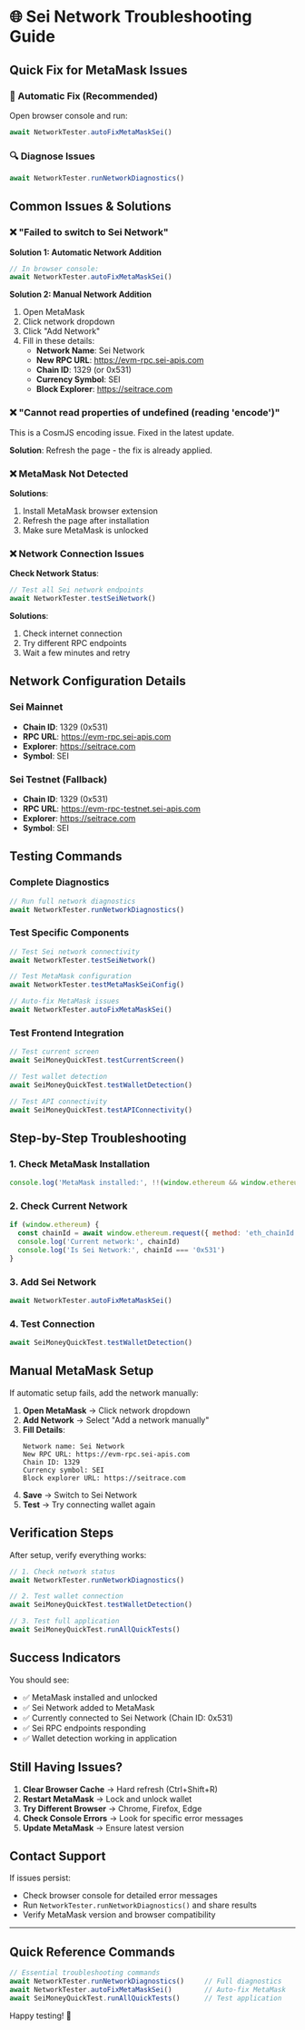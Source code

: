 # 🌐 Sei Network Troubleshooting Guide

## Quick Fix for MetaMask Issues

### 🚀 Automatic Fix (Recommended)
Open browser console and run:
```javascript
await NetworkTester.autoFixMetaMaskSei()
```

### 🔍 Diagnose Issues
```javascript
await NetworkTester.runNetworkDiagnostics()
```

## Common Issues & Solutions

### ❌ "Failed to switch to Sei Network"

**Solution 1: Automatic Network Addition**
```javascript
// In browser console:
await NetworkTester.autoFixMetaMaskSei()
```

**Solution 2: Manual Network Addition**
1. Open MetaMask
2. Click network dropdown
3. Click "Add Network"
4. Fill in these details:
   - **Network Name**: Sei Network
   - **New RPC URL**: https://evm-rpc.sei-apis.com
   - **Chain ID**: 1329 (or 0x531)
   - **Currency Symbol**: SEI
   - **Block Explorer**: https://seitrace.com

### ❌ "Cannot read properties of undefined (reading 'encode')"

This is a CosmJS encoding issue. Fixed in the latest update.

**Solution**: Refresh the page - the fix is already applied.

### ❌ MetaMask Not Detected

**Solutions**:
1. Install MetaMask browser extension
2. Refresh the page after installation
3. Make sure MetaMask is unlocked

### ❌ Network Connection Issues

**Check Network Status**:
```javascript
// Test all Sei network endpoints
await NetworkTester.testSeiNetwork()
```

**Solutions**:
1. Check internet connection
2. Try different RPC endpoints
3. Wait a few minutes and retry

## Network Configuration Details

### Sei Mainnet
- **Chain ID**: 1329 (0x531)
- **RPC URL**: https://evm-rpc.sei-apis.com
- **Explorer**: https://seitrace.com
- **Symbol**: SEI

### Sei Testnet (Fallback)
- **Chain ID**: 1329 (0x531)
- **RPC URL**: https://evm-rpc-testnet.sei-apis.com
- **Explorer**: https://seitrace.com
- **Symbol**: SEI

## Testing Commands

### Complete Diagnostics
```javascript
// Run full network diagnostics
await NetworkTester.runNetworkDiagnostics()
```

### Test Specific Components
```javascript
// Test Sei network connectivity
await NetworkTester.testSeiNetwork()

// Test MetaMask configuration
await NetworkTester.testMetaMaskSeiConfig()

// Auto-fix MetaMask issues
await NetworkTester.autoFixMetaMaskSei()
```

### Test Frontend Integration
```javascript
// Test current screen
await SeiMoneyQuickTest.testCurrentScreen()

// Test wallet detection
await SeiMoneyQuickTest.testWalletDetection()

// Test API connectivity
await SeiMoneyQuickTest.testAPIConnectivity()
```

## Step-by-Step Troubleshooting

### 1. Check MetaMask Installation
```javascript
console.log('MetaMask installed:', !!(window.ethereum && window.ethereum.isMetaMask))
```

### 2. Check Current Network
```javascript
if (window.ethereum) {
  const chainId = await window.ethereum.request({ method: 'eth_chainId' })
  console.log('Current network:', chainId)
  console.log('Is Sei Network:', chainId === '0x531')
}
```

### 3. Add Sei Network
```javascript
await NetworkTester.autoFixMetaMaskSei()
```

### 4. Test Connection
```javascript
await SeiMoneyQuickTest.testWalletDetection()
```

## Manual MetaMask Setup

If automatic setup fails, add the network manually:

1. **Open MetaMask** → Click network dropdown
2. **Add Network** → Select "Add a network manually"
3. **Fill Details**:
   ```
   Network name: Sei Network
   New RPC URL: https://evm-rpc.sei-apis.com
   Chain ID: 1329
   Currency symbol: SEI
   Block explorer URL: https://seitrace.com
   ```
4. **Save** → Switch to Sei Network
5. **Test** → Try connecting wallet again

## Verification Steps

After setup, verify everything works:

```javascript
// 1. Check network status
await NetworkTester.runNetworkDiagnostics()

// 2. Test wallet connection
await SeiMoneyQuickTest.testWalletDetection()

// 3. Test full application
await SeiMoneyQuickTest.runAllQuickTests()
```

## Success Indicators

You should see:
- ✅ MetaMask installed and unlocked
- ✅ Sei Network added to MetaMask
- ✅ Currently connected to Sei Network (Chain ID: 0x531)
- ✅ Sei RPC endpoints responding
- ✅ Wallet detection working in application

## Still Having Issues?

1. **Clear Browser Cache** → Hard refresh (Ctrl+Shift+R)
2. **Restart MetaMask** → Lock and unlock wallet
3. **Try Different Browser** → Chrome, Firefox, Edge
4. **Check Console Errors** → Look for specific error messages
5. **Update MetaMask** → Ensure latest version

## Contact Support

If issues persist:
- Check browser console for detailed error messages
- Run `NetworkTester.runNetworkDiagnostics()` and share results
- Verify MetaMask version and browser compatibility

---

## Quick Reference Commands

```javascript
// Essential troubleshooting commands
await NetworkTester.runNetworkDiagnostics()     // Full diagnostics
await NetworkTester.autoFixMetaMaskSei()        // Auto-fix MetaMask
await SeiMoneyQuickTest.runAllQuickTests()      // Test application
```

Happy testing! 🚀